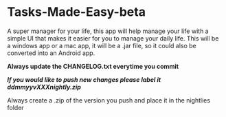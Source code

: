 # Tasks-Made-Easy-beta
A super manager for your life, this app will help manage your life with a simple UI that makes it easier for you to manage your daily life.
This will be a windows app or a mac app, it will be a .jar file, so it could also be converted into an Android app.

**Always update the CHANGELOG.txt everytime you commit**

***If you would like to push new changes please label it ddmmyyvXXXnightly.zip***

Always create a .zip of the version you push and place it in the nightlies folder
